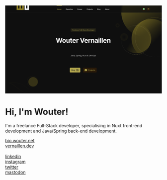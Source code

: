 <p>
    <a href="https://vernaillen.dev" target="_blank">
        <img src="images/cover.png" alt="Wouter Vernaillen">
    </a>
</p>

# Hi, I'm Wouter! 

I'm a freelance Full-Stack developer, specialising in Nuxt front-end development and Java/Spring back-end development.

<p>
    <div><a href="https://bio.wouter.net">bio.wouter.net</a></div>
    <div><a href="https://vernaillen.dev">vernaillen.dev</a></div>
    <br>
    <div><a href="https://www.linkedin.com/in/woutervernaillen/">linkedin</a></div>
    <div><a href="https://instagram.com/woutervernaillen">instagram</a></div>
    <div><a href="https://twitter.com/vernaillen">twitter</a></div>
    <div><a rel="me" href="https://elk.zone/fosstodon.org/@vernaillen">mastodon</a></div>
</p>